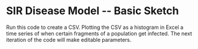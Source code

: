 # SIR Disease Model -- Basic Sketch

Run this code to create a CSV. Plotting the CSV as a histogram in Excel a time series of when certain fragments of a population get infected. 
The next iteration of the code will make editable parameters. 
